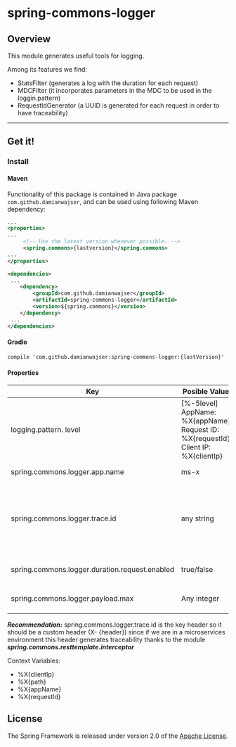 # spring-commons-logger
## Overview
This module generates useful tools for logging.

Among its features we find:
- StatsFilter (generates a log with the duration for each request)
- MDCFilter (it incorporates parameters in the MDC to be used in the loggin.pattern)
- RequestIdGenerator (a UUID is generated for each request in order to have traceability)
-----
## Get it!
### Install
#### Maven
Functionality of this package is contained in Java package `com.github.damianwajser`, and can be used using following Maven dependency:

```xml
...
<properties>
...
     <!-- Use the latest version whenever possible. -->
     <spring.commons>{lastversion}</spring.commons>
...
</properties>

<dependencies>
 ...
    <dependency>
        <groupId>com.github.damianwajser</groupId>
        <artifactId>spring-commons-logger</artifactId>
        <version>${spring.commons}</version>
    </dependency>
 ...
</dependencies>
 ```
 #### Gradle
 ```xml
 compile 'com.github.damianwajser:spring-commons-logger:{lastVersion}'
 ```

#### Properties
| Key | Posible Value | Reference | Default Value
|--|--|--|--
|logging.pattern. level | [%-5level] AppName: %X{appName} Request ID: %X{requestId} Client IP: %X{clientIp} | log pattern | Empty
|spring.commons.logger.app.name | ms-x | the name of microservice | ${spring.commons.app.name}
|spring.commons.logger.trace.id | any string | Header key from get the request Id if is empty generate a new UUID to replace RequestId | X-Trace-Id
|spring.commons.logger.duration.request.enabled| true/false | For each request log the duration.| false
|spring.commons.logger.payload.max|Any integer | size of the max payload in the log | 16000

***Recommendation:*** spring.commons.logger.trace.id is the key header so it should be a custom header (X- {header}) since if we are in a microservices environment this header generates traceability thanks to the module ***spring.commons.resttemplate.interceptor***

Context Variables:

* %X{clientIp}
* %X{path}
* %X{appName}
* %X{requestId}

## License
The Spring Framework is released under version 2.0 of the [Apache License](http://www.apache.org/licenses/LICENSE-2.0).
